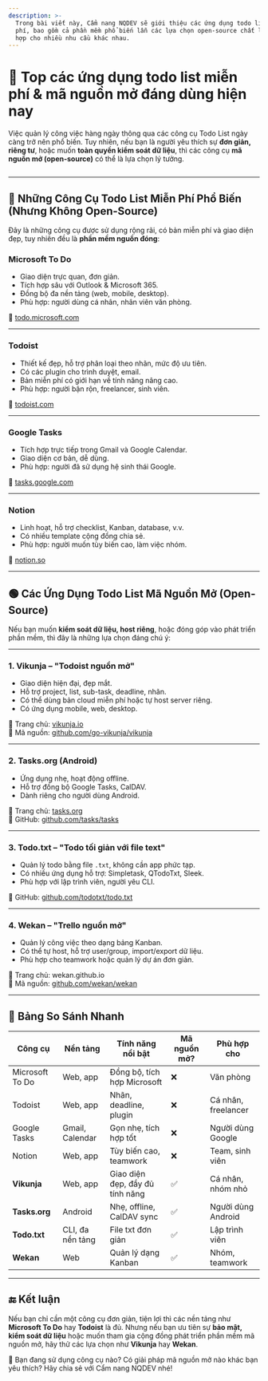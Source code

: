 ```yaml
---
description: >-
  Trong bài viết này, Cẩm nang NQDEV sẽ giới thiệu các ứng dụng todo list miễn
  phí, bao gồm cả phần mềm phổ biến lẫn các lựa chọn open-source chất lượng, phù
  hợp cho nhiều nhu cầu khác nhau.
---
```


# 📝 Top các ứng dụng todo list miễn phí & mã nguồn mở đáng dùng hiện nay

Việc quản lý công việc hàng ngày thông qua các công cụ Todo List ngày càng trở nên phổ biến. Tuy nhiên, nếu bạn là người yêu thích sự **đơn giản, riêng tư**, hoặc muốn **toàn quyền kiểm soát dữ liệu**, thì các công cụ **mã nguồn mở (open-source)** có thể là lựa chọn lý tưởng.

<figure><img src="https://cdn-s3-001.quyit.id.vn/gitbook/blogs/cong-nghe/localtunnel-001.png" alt=""><figcaption></figcaption></figure>

***

## 🔹 Những Công Cụ Todo List Miễn Phí Phổ Biến (Nhưng Không Open-Source)

Đây là những công cụ được sử dụng rộng rãi, có bản miễn phí và giao diện đẹp, tuy nhiên đều là **phần mềm nguồn đóng**:

### **Microsoft To Do**

* Giao diện trực quan, đơn giản.
* Tích hợp sâu với Outlook & Microsoft 365.
* Đồng bộ đa nền tảng (web, mobile, desktop).
* Phù hợp: người dùng cá nhân, nhân viên văn phòng.

🔗 [todo.microsoft.com](https://todo.microsoft.com)

***

### **Todoist**

* Thiết kế đẹp, hỗ trợ phân loại theo nhãn, mức độ ưu tiên.
* Có các plugin cho trình duyệt, email.
* Bản miễn phí có giới hạn về tính năng nâng cao.
* Phù hợp: người bận rộn, freelancer, sinh viên.

🔗 [todoist.com](https://todoist.com)

***

### **Google Tasks**

* Tích hợp trực tiếp trong Gmail và Google Calendar.
* Giao diện cơ bản, dễ dùng.
* Phù hợp: người đã sử dụng hệ sinh thái Google.

🔗 [tasks.google.com](https://tasks.google.com)

***

### **Notion**

* Linh hoạt, hỗ trợ checklist, Kanban, database, v.v.
* Có nhiều template cộng đồng chia sẻ.
* Phù hợp: người muốn tùy biến cao, làm việc nhóm.

🔗 [notion.so](https://www.notion.so)

***

## 🟢 Các Ứng Dụng Todo List Mã Nguồn Mở (Open-Source)

Nếu bạn muốn **kiểm soát dữ liệu, host riêng**, hoặc đóng góp vào phát triển phần mềm, thì đây là những lựa chọn đáng chú ý:

***

### **1. Vikunja** – "Todoist nguồn mở"

* Giao diện hiện đại, đẹp mắt.
* Hỗ trợ project, list, sub-task, deadline, nhãn.
* Có thể dùng bản cloud miễn phí hoặc tự host server riêng.
* Có ứng dụng mobile, web, desktop.

🔗 Trang chủ: [vikunja.io](https://vikunja.io)\
🔗 Mã nguồn: [github.com/go-vikunja/vikunja](https://github.com/go-vikunja/vikunja)

***

### **2. Tasks.org** (Android)

* Ứng dụng nhẹ, hoạt động offline.
* Hỗ trợ đồng bộ Google Tasks, CalDAV.
* Dành riêng cho người dùng Android.

🔗 Trang chủ: [tasks.org](https://tasks.org)\
🔗 GitHub: [github.com/tasks/tasks](https://github.com/tasks/tasks)

***

### **3. Todo.txt** – "Todo tối giản với file text"

* Quản lý todo bằng file `.txt`, không cần app phức tạp.
* Có nhiều ứng dụng hỗ trợ: Simpletask, QTodoTxt, Sleek.
* Phù hợp với lập trình viên, người yêu CLI.

🔗 GitHub: [github.com/todotxt/todo.txt](https://github.com/todotxt/todo.txt)

***

### **4. Wekan** – "Trello nguồn mở"

* Quản lý công việc theo dạng bảng Kanban.
* Có thể tự host, hỗ trợ user/group, import/export dữ liệu.
* Phù hợp cho teamwork hoặc quản lý dự án đơn giản.

🔗 Trang chủ: wekan.github.io\
🔗 Mã nguồn: [github.com/wekan/wekan](https://github.com/wekan/wekan)

***

## 📌 Bảng So Sánh Nhanh

| Công cụ         | Nền tảng         | Tính năng nổi bật               | Mã nguồn mở? | Phù hợp cho         |
| --------------- | ---------------- | ------------------------------- | ------------ | ------------------- |
| Microsoft To Do | Web, app         | Đồng bộ, tích hợp Microsoft     | ❌            | Văn phòng           |
| Todoist         | Web, app         | Nhãn, deadline, plugin          | ❌            | Cá nhân, freelancer |
| Google Tasks    | Gmail, Calendar  | Gọn nhẹ, tích hợp tốt           | ❌            | Người dùng Google   |
| Notion          | Web, app         | Tùy biến cao, teamwork          | ❌            | Team, sinh viên     |
| **Vikunja**     | Web, app         | Giao diện đẹp, đầy đủ tính năng | ✅            | Cá nhân, nhóm nhỏ   |
| **Tasks.org**   | Android          | Nhẹ, offline, CalDAV sync       | ✅            | Người dùng Android  |
| **Todo.txt**    | CLI, đa nền tảng | File txt đơn giản               | ✅            | Lập trình viên      |
| **Wekan**       | Web              | Quản lý dạng Kanban             | ✅            | Nhóm, teamwork      |

***

## 🔚 Kết luận

Nếu bạn chỉ cần một công cụ đơn giản, tiện lợi thì các nền tảng như **Microsoft To Do** hay **Todoist** là đủ. Nhưng nếu bạn ưu tiên sự **bảo mật, kiểm soát dữ liệu** hoặc muốn tham gia cộng đồng phát triển phần mềm mã nguồn mở, hãy thử các lựa chọn như **Vikunja** hay **Wekan**.

💬 Bạn đang sử dụng công cụ nào? Có giải pháp mã nguồn mở nào khác bạn yêu thích? Hãy chia sẻ với Cẩm nang NQDEV nhé!
